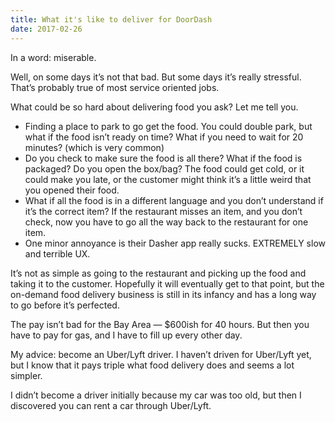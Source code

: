```yaml
---
title: What it's like to deliver for DoorDash
date: 2017-02-26
---
```

In a word: miserable.

Well, on some days it’s not that bad. But some days it’s really stressful. That’s probably true of most service oriented jobs.

What could be so hard about delivering food you ask? Let me tell you.

* Finding a place to park to go get the food. You could double park, but what if the food isn’t ready on time? What if you need to wait for 20 minutes? (which is very common)
* Do you check to make sure the food is all there? What if the food is packaged? Do you open the box/bag? The food could get cold, or it could make you late, or the customer might think it’s a little weird that you opened their food.
* What if all the food is in a different language and you don’t understand if it’s the correct item?
If the restaurant misses an item, and you don’t check, now you have to go all the way back to the restaurant for one item.
* One minor annoyance is their Dasher app really sucks. EXTREMELY slow and terrible UX.

It’s not as simple as going to the restaurant and picking up the food and taking it to the customer. 
Hopefully it will eventually get to that point, but the on-demand food delivery business is still in its infancy and has a long way to go before it’s perfected.

The pay isn’t bad for the Bay Area — $600ish for 40 hours. But then you have to pay for gas, and I have to fill up every other day.

My advice: become an Uber/Lyft driver. I haven’t driven for Uber/Lyft yet, but I know that it pays triple what food delivery does and seems a lot simpler.

I didn’t become a driver initially because my car was too old, but then I discovered you can rent a car through Uber/Lyft.